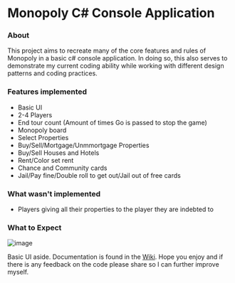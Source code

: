# Monopoly C# Console Application
### About
This project aims to recreate many of the core features and rules of Monopoly in a basic c# console application. In doing so, this also serves to demonstrate my current coding ability while working with different design patterns and coding practices.

### Features implemented
- Basic UI
- 2-4 Players
- End tour count (Amount of times Go is passed to stop the game)
- Monopoly board
- Select Properties
- Buy/Sell/Mortgage/Unmmortgage Properties
- Buy/Sell Houses and Hotels
- Rent/Color set rent
- Chance and Community cards
- Jail/Pay fine/Double roll to get out/Jail out of free cards

### What wasn't implemented
- Players giving all their properties to the player they are indebted to

### What to Expect
![image](https://github.com/InsomniacSnorlax/Monopoly/assets/94978222/e30845ba-eef1-49b6-a08b-9f912bd9e311)

Basic UI aside. Documentation is found in the [Wiki](https://github.com/InsomniacSnorlax/Monopoly/wiki). Hope you enjoy and if there is any feedback on the code please share so I can further improve myself.

